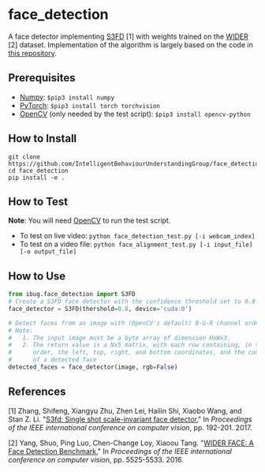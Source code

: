 # face_detection
A face detector implementing [S3FD](http://openaccess.thecvf.com/content_ICCV_2017/papers/Zhang_S3FD_Single_Shot_ICCV_2017_paper.pdf) \[1\] with weights trained on the [WIDER](http://shuoyang1213.me/WIDERFACE/) \[2\] dataset. Implementation of the algorithm is largely based on the code in [this repository](https://github.com/cs-giung/face-detection-pytorch).

## Prerequisites
* [Numpy](https://www.numpy.org/): `$pip3 install numpy`
* [PyTorch](https://pytorch.org/): `$pip3 install torch torchvision`
* [OpenCV](https://opencv.org/) (only needed by the test script): `$pip3 install opencv-python`

## How to Install
```
git clone https://github.com/IntelligentBehaviourUnderstandingGroup/face_detection.git
cd face_detection
pip install -e .
```

## How to Test
__Note__: You will need [OpenCV](https://opencv.org/) to run the test script.
* To test on live video: `python face_detection_test.py [-i webcam_index]`
* To test on a video file: `python face_alignment_test.py [-i input_file] [-o output_file]`

## How to Use
```python
from ibug.face_detection import S3FD
# Create a S3FD face detector with the confidence threshold set to 0.8
face_detector = S3FD(thershold=0.8, device='cuda:0')

# Detect faces from an image with (OpenCV's default) B-G-R channel order
# Note:
#   1. The input image must be a byte array of dimension HxWx3.
#   2. The return value is a Nx5 matrix, with each row containing, in this
#      order, the left, top, right, and bottom coordinates, and the confidence 
#      of a detected face
detected_faces = face_detector(image, rgb=False)
```

## References
\[1\] Zhang, Shifeng, Xiangyu Zhu, Zhen Lei, Hailin Shi, Xiaobo Wang, and Stan Z. Li. "[S3fd: Single shot scale-invariant face detector.](http://openaccess.thecvf.com/content_ICCV_2017/papers/Zhang_S3FD_Single_Shot_ICCV_2017_paper.pdf)" In _Proceedings of the IEEE international conference on computer vision_, pp. 192-201. 2017.

\[2\] Yang, Shuo, Ping Luo, Chen-Change Loy, Xiaoou Tang. "[WIDER FACE: A Face Detection Benchmark.](http://openaccess.thecvf.com/content_cvpr_2016/papers/Yang_WIDER_FACE_A_CVPR_2016_paper.pdf)" In _Proceedings of the IEEE international conference on computer vision_, pp. 5525-5533. 2016.
